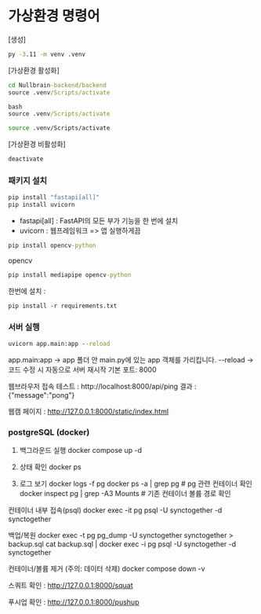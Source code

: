 # 가상환경 명령어

[생성]
```cmd
py -3.11 -m venv .venv
```

[가상환경 활성화]
```cmd
cd Nullbrain-backend/backend
source .venv/Scripts/activate

bash
source .venv/Scripts/activate
```
```bash
source .venv/Scripts/activate
```

[가상환경 비활성화]
```cmd
deactivate
```

### 패키지 설치
```cmd
pip install "fastapi[all]"
pip install uvicorn
```
- fastapi[all] : FastAPI의 모든 부가 기능을 한 번에 설치
- uvicorn : 웹프레임워크 => 앱 실행하게끔

```cmd
pip install opencv-python
```
opencv

```cmd
pip install mediapipe opencv-python
```


한번에 설치 : 
```
pip install -r requirements.txt
```


### 서버 실행
```cmd
uvicorn app.main:app --reload
```

app.main:app → app 폴더 안 main.py에 있는 app 객체를 가리킵니다.
--reload → 코드 수정 시 자동으로 서버 재시작
기본 포트: 8000


웹브라우저 접속 테스트 : http://localhost:8000/api/ping
결과 : {"message":"pong"}

웹캠 페이지 : http://127.0.0.1:8000/static/index.html




### postgreSQL (docker)

1) 백그라운드 실행
docker compose up -d

2) 상태 확인
docker ps

3) 로그 보기
docker logs -f pg docker ps -a | grep pg # pg 관련 컨테이너 확인 docker inspect pg | grep -A3 Mounts # 기존 컨테이너 볼륨 경로 확인

컨테이너 내부 접속(psql)
docker exec -it pg psql -U synctogether -d synctogether

백업/복원
docker exec -t pg pg_dump -U synctogether synctogether > backup.sql cat backup.sql | docker exec -i pg psql -U synctogether -d synctogether

컨테이너/볼륨 제거 (주의: 데이터 삭제)
docker compose down -v

스쿼트 확인 : http://127.0.0.1:8000/squat

푸시업 확인 : http://127.0.0.1:8000/pushup
